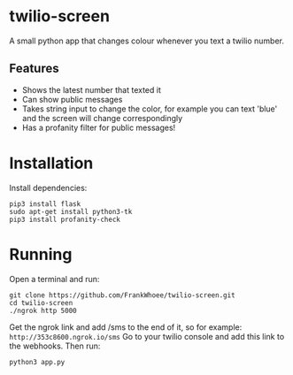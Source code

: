 # twilio-screen
A small python app that changes colour whenever you text a twilio number.

## Features
* Shows the latest number that texted it
* Can show public messages
* Takes string input to change the color, for example you can text 'blue' and the screen will change correspondingly
* Has a profanity filter for public messages!

# Installation

Install dependencies:
```
pip3 install flask
sudo apt-get install python3-tk
pip3 install profanity-check
```

# Running
Open a terminal and run:
```
git clone https://github.com/FrankWhoee/twilio-screen.git
cd twilio-screen
./ngrok http 5000
```

Get the ngrok link and add /sms to the end of it, so for example:
`http://353c8600.ngrok.io/sms`
Go to your twilio console and add this link to the webhooks. Then run:

```
python3 app.py
```

